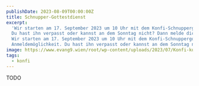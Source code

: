 ```yaml
---
publishDate: 2023-08-09T00:00:00Z
title: Schnupper-Gottestdienst
excerpt:
  'Wir starten am 17. September 2023 um 10 Uhr mit dem Konfi-Schnuppergottesdienst mit anschließender Anmeldemöglichkeit.
  Du hast ihn verpasst oder kannst an dem Sonntag nicht? Dann melde dich per Mail an: pfarrer@evang9.wien.
  Wir starten am 17. September 2023 um 10 Uhr mit dem Konfi-Schnuppergottesdienst mit anschließender
  Anmeldemöglichkeit. Du hast ihn verpasst oder kannst an dem Sonntag nicht? Dann melde dich per Mail an: pfarrer@evang9.wien.'
image: https://www.evang9.wien/root/wp-content/uploads/2023/07/Konfi-kurs-2324-724x1024.png
tags:
  - konfi
---
```


TODO
